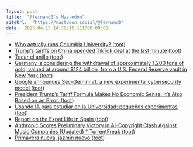 ```yaml
---
layout: post
title:  "@fernand0's Mastodon"
siteUrl:  "https://mastodon.social/@fernand0"
date:  2025-04-15 14:38:15.111000+00:00
---
```

*  [Who actually runs Columbia University? ](https://www.theguardian.com/commentisfree/2025/apr/01/columbia-university-board-trustee) ([toot](https://mastodon.social/@fernand0/114342487333558216))
*  [Trump’s tariffs on China upended TikTok deal at the last minute ](https://www.washingtonexaminer.com/news/white-house/3371071/trump-tariffs-china-upended-tiktok-deal-bytedance-last-minute) ([toot](https://mastodon.social/@fernand0/114342252616666647))
*  [Tocar el anillo ](https://www.flickr.com/photos/fernand0/54419570614) ([toot](https://mastodon.social/@fernand0/114342137353690729))
*  [Germany is considering the withdrawal of approximately 1,200 tons of gold, valued at around $124 billion, from a U.S. Federal Reserve vault in New York ](https://unusualwhales.com/news/germany-is-considering-the-withdrawal-of-approximately-1-200-tons-of-gold-valued-at-around-124-billion-from-a-u-s-federal-reserve-vault-in-new-yor) ([toot](https://mastodon.social/@fernand0/114342044350190594))
*  [Google announces Sec-Gemini v1, a new experimental cybersecurity model ](https://security.googleblog.com/2025/04/google-launches-sec-gemini-v1-new.htm) ([toot](https://mastodon.social/@fernand0/114341824364288735))
*  [President Trump’s Tariff Formula Makes No Economic Sense. It’s Also Based on an Error.   ](https://www.aei.org/economics/president-trumps-tariff-formula-makes-no-economic-sense-its-also-based-on-an-error/) ([toot](https://mastodon.social/@fernand0/114341418802249235))
*  [Usando IA para estudiar en la Universidad: pequeños experimentos ](https://changlonet.com/blog/usando-ia-para-estudiar-en-la-universidad-pequeos-experimentos) ([toot](https://mastodon.social/@fernand0/114341281536680504))
*  [Report on the Expat Life in Spain ](https://philip.greenspun.com/blog/2025/03/23/report-on-the-expat-life-in-spain) ([toot](https://mastodon.social/@fernand0/114341026465450644))
*  [Anthropic Scores Preliminary Victory in AI-Copyright Clash Against Music Companies (Updated) * TorrentFreak ](https://torrentfreak.com/anthropic-scores-preliminary-victory-in-ai-copyright-clash-against-music-companies-250326) ([toot](https://mastodon.social/@fernand0/114339324258306956))
*  [Primavera nueva, jazmín nuevo ](https://avecesunafoto.wordpress.com/2025/04/13/primavera-nueva-jazmin-nuevo) ([toot](https://mastodon.social/@fernand0/114337471857534632))

